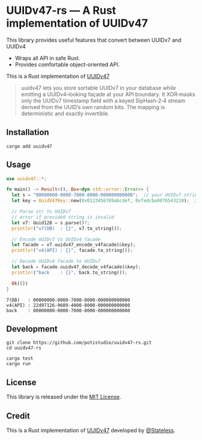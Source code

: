 # UUIDv47-rs — A Rust implementation of UUIDv47

This library provides useful features that convert between UUIDv7 and UUIDv4

- Wraps all API in safe Rust.
- Provides comfortable object-oriented API.

This is a Rust implementation of [UUIDv47](https://github.com/stateless-me/uuidv47)
> uuidv47 lets you store sortable UUIDv7 in your database while emitting a UUIDv4‑looking façade at your API boundary. It XOR‑masks only the UUIDv7 timestamp field with a keyed SipHash‑2‑4 stream derived from the UUID’s own random bits. The mapping is deterministic and exactly invertible.

## Installation

```shell
cargo add uuidv47
```

## Usage

```rust
use uuidv47::*;

fn main() -> Result<(), Box<dyn std::error::Error>> {
  let s = "00000000-0000-7000-8000-000000000000";  // your UUIDv7 string
  let key = UuidV47Key::new(0x0123456789abcdef, 0xfedcba9876543210);  // your 128-bit key

  // Parse str to UUIDv7
  // error if provided string is invalid
  let v7: Uuid128 = s.parse()?;
  println!("v7(DB)  : {}", v7.to_string());

  // Encode UUIDv7 to UUIDv4 facade
  let facade = v7.uuidv47_encode_v4facade(&key);
  println!("v4(API) : {}", facade.to_string());

  // Decode UUIDv4 facade to UUIDv7
  let back = facade.uuidv47_decode_v4facade(&key);
  println!("back    : {}", back.to_string());

  Ok(())
}
```

```text
7(DB)   : 00000000-0000-7000-8000-000000000000
v4(API) : 22d97126-9609-4000-8000-000000000000
back    : 00000000-0000-7000-8000-000000000000
```

## Development

```shell
git clone https://github.com/potistudio/uuidv47-rs.git
cd uuidv47-rs

cargo test
cargo run
```

## License

This library is released under the [MIT License](LICENSE).

## Credit

This is a Rust implementation of [UUIDv47](https://github.com/stateless-me/uuidv47) developed by [@Stateless](https://github.com/stateless-me).
